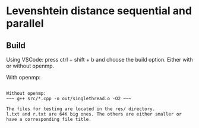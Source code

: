 # Levenshtein distance sequential and parallel

## Build
Using VSCode: press ctrl + shift + b and choose the build option. Either with or without openmp.

With openmp:
~~~ g++ src/*.cpp -fopenmp -o out/multithread.o -O2 ~~~

Without openmp:
~~~ g++ src/*.cpp -o out/singlethread.o -O2 ~~~

The files for testing are located in the res/ directory. 
l.txt and r.txt are 64K big ones. The others are either smaller or have a corresponding file title.

